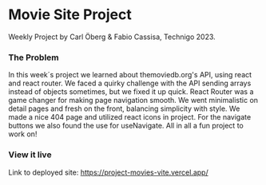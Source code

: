 # Movie Site Project

Weekly Project by Carl Öberg & Fabio Cassisa, Technigo 2023.

### The Problem

In this week´s project we learned about themoviedb.org's API, using react and react router. We faced a quirky challenge with the API sending arrays instead of objects sometimes, but we fixed it up quick. React Router was a game changer for making page navigation smooth. We went minimalistic on detail pages and fresh on the front, balancing simplicity with style. We made a nice 404 page and utilized react icons in project. For the navigate buttons we also found the use for useNavigate.
All in all a fun project to work on!

### View it live

Link to deployed site: https://project-movies-vite.vercel.app/
